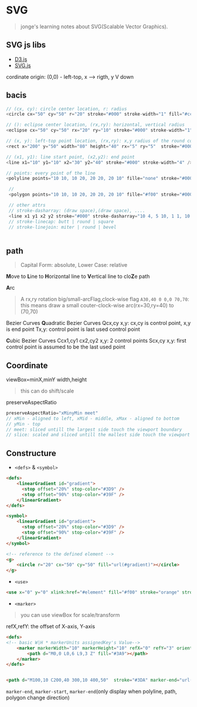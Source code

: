 # SVG

>jonge's learning notes about SVG(Scalable Vector Graphics).

## SVG js libs

* [D3.js](https://d3js.org/)
* [SVG.js](http://svgjs.com/)

cordinate origin: (0,0) - left-top, x --> rigth, y V down

## bacis

```js
// (cx, cy): circle center location, r: radius
<circle cx="50" cy="50" r="20" stroke="#000" stroke-width="1" fill="#ccc" />

// (): eclipse center location, (rx,ry): horizontal, vertical radius
<eclipse cx="50" cy="50" rx="20" ry="10" stroke="#000" stroke-width="1" fill="#ccc"/>

// (x, y): left-top point location, (rx,ry): x,y radius of the round corner
<rect x="200" y="50" width="80" height="40" rx="5" ry="5"  stroke="#000" stroke-width="1" fill="#ccc" />

// (x1, y1): line start point, (x2,y2): end point
<line x1="10" y1="10" x2="30" y2="40" stroke="#000" stroke-width="4" />

// points: every point of the line
<polyline points="10 10, 10 20, 20 20, 20 10" fille="none" stroke="#000" />

 // 
 <polygon points="10 10, 10 20, 20 20, 20 10" fille="#f00" stroke="#000" />

 // other attrs
 // stroke-dasharray: (draw space),(draw space), ....
 <line x1 y1 x2 y2 stroke="#000" stroke-dasharray="10 4, 5 10, 1 1, 10 3" />
 // stroke-linecap: butt | round | square
 // stroke-linejoin: miter | round | bevel
 
```

## path
> Capital Form: absolute, Lower Case: relative

**M**ove to
**L**ine to
**H**orizontal line to
**V**ertical line to
clo**Z**e path

**A**rc
> A rx,ry rotation big/small-arcFlag,clock-wise flag
`A30,40 0 0,0 70,70`: this means draw a small couter-clock-wise arc(rx=30,ry=40) to (70,70)

Bezier Curves
**Q**uadratic Bezier Curves
Qcx,cy x,y: cx,cy is control point, x,y is end point
Tx,y: control point is last used control point

**C**ubic Bezier Curves
Ccx1,cy1 cx2,cy2 x,y: 2 control points
Scx,cy x,y: first control point is assumed to be the last used point

## Coordinate
viewBox=minX,minY width,height
> this can do shift/scale

preserveAspectRatio
```js
preserveAspectRatio="xMinyMin meet"
// xMin - aligned to left, xMid - middle, xMax - aligned to bottom
// yMin - top
// meet: sliced untill the largest side touch the viewport boundary
// slice: scaled and sliced untill the mallest side touch the viewport boundary
```

## Constructure

* `<defs>` & `<symbol>` 
```html
<defs>
    <linearGradient id="gradient">
      <stop offset="20%" stop-color="#3D9" />
      <stop offset="90%" stop-color="#39F" />
    </linearGradient>
</defs>

<symbol>
    <linearGradient id="gradient">
      <stop offset="20%" stop-color="#3D9" />
      <stop offset="90%" stop-color="#39F" />
    </linearGradient>
</symbol>

<!-- reference to the defined element -->
<g>
    <circle r="20" cx="50" cy="50" fill="url(#gradient)"></circle>
</g>
```

* `<use>`
```html
<use x="0" y="0" xlink:href="#element" fill="#f00" stroke="orange" stroke-width="5px" />
```


* `<marker>`
>you can use viewBox for scale/transform

refX,refY: the offset of X-axis, Y-axis
```html
<defs>
<!-- basic W|H * markerUnits assignedKey's Value-->
    <marker markerWidth="10" markerHeight="10" refX="0" refY="3" orient="auto" markerUnits="strokeWidth" id="arrow">
        <path d="M0,0 L0,6 L9,3 Z" fill="#3A9"></path>
    </marker>
</defs>


<path d="M100,10 C200,40 300,10 400,50"  stroke="#3DA" marker-end="url(#arrow)" fill="none" stroke-width="2"/>
```
`marker-end`, `marker-start`, `marker-end`(only display when polyline, path, polygon change direction)

